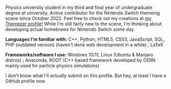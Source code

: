 Physics university student in my third and final year of undergraduate degree at university.
Active contributor for the Nintendo Switch themeing scene since October 2022. Feel free to check out my creations at [my Themezer profile!](https://themezer.net/creators/382997176307154945)
While I'm still fairly new to the scene, I'm thinking about developing actual homebrews for Nintendo Switch some day.

**Languages I'm familiar with:** C++, Python, HTML5, CSS3, JavaScript, SQL, PHP (outdated version) (haven't done web development in a while) ; LaTeX

**Frameworks/software I use:** Windows 10/11, Linux (Ubuntu & Manjaro distros) ; Anaconda, ROOT (C++ based framework developed by CERN mainly used for particle physics simulations)

I don't know what I'll actually submit on this profile. But hey, at least I have a GitHub profile now.

